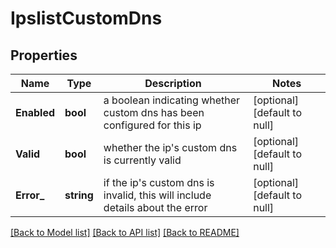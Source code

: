 # IpslistCustomDns

## Properties
Name | Type | Description | Notes
------------ | ------------- | ------------- | -------------
**Enabled** | **bool** | a boolean indicating whether custom dns has been configured for this ip | [optional] [default to null]
**Valid** | **bool** | whether the ip&#39;s custom dns is currently valid | [optional] [default to null]
**Error_** | **string** | if the ip&#39;s custom dns is invalid, this will include details about the error | [optional] [default to null]

[[Back to Model list]](../README.md#documentation-for-models) [[Back to API list]](../README.md#documentation-for-api-endpoints) [[Back to README]](../README.md)


